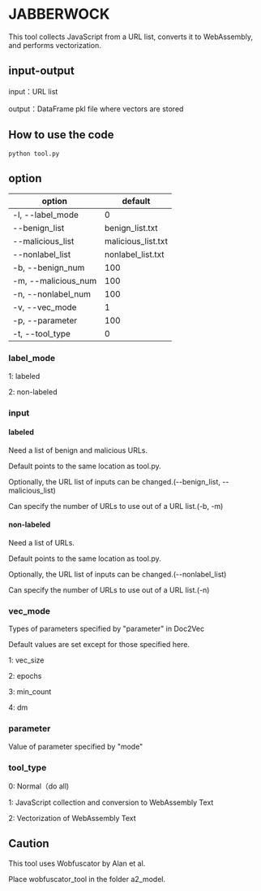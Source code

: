 # JABBERWOCK

This tool collects JavaScript from a URL list, converts it to WebAssembly, and performs vectorization.

## input-output

input：URL list

output：DataFrame pkl file where vectors are stored

## How to use the code

`python tool.py`

## option

| option | default |
| ---- | ---- |
| -l, --label_mode | 0 |
| --benign_list | benign_list.txt | 
| --malicious_list | malicious_list.txt |
| --nonlabel_list | nonlabel_list.txt |
|-b, --benign_num | 100 |
|-m, --malicious_num | 100 |
|-n, --nonlabel_num | 100 |
|-v, --vec_mode | 1 |
|-p, --parameter | 100 |
|-t, --tool_type | 0 |

### label_mode

1: labeled

2: non-labeled

### input

#### labeled

Need a list of benign and malicious URLs.

Default points to the same location as tool.py.

Optionally, the URL list of inputs can be changed.(--benign_list, --malicious_list)

Can specify the number of URLs to use out of a URL list.(-b, -m)

#### non-labeled

Need a list of URLs.

Default points to the same location as tool.py.

Optionally, the URL list of inputs can be changed.(--nonlabel_list)

Can specify the number of URLs to use out of a URL list.(-n)

### vec_mode

Types of parameters specified by "parameter" in Doc2Vec

Default values are set except for those specified here.

1: vec_size

2: epochs

3: min_count

4: dm

### parameter

Value of parameter specified by "mode"

### tool_type

0: Normal（do all)

1: JavaScript collection and conversion to WebAssembly Text

2: Vectorization of WebAssembly Text

## Caution
This tool uses Wobfuscator by Alan et al.

Place wobfuscator_tool in the folder a2_model.